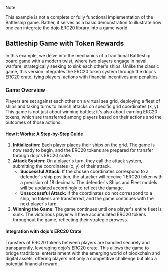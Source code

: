 > [!NOTE] 
> This example is not a complete or fully functional implementation of the Battleship game. Rather, it serves as a basic demonstration to illustrate how one can integrate the dojo ERC20 library into a game world.

## Battleship Game with Token Rewards
In this example, we delve into the mechanics of a traditional Battleship board game with a modern twist, where two players engage in naval warfare, strategically seeking to sink each other's ships. Unlike the classic game, this version integrates the ERC20 token system through the dojo's ERC20 crate, tying players' actions with financial incentives and penalties.

### Game Overview
Players are set against each other on a virtual sea grid, deploying a fleet of ships and taking turns to launch attacks on specific grid coordinates (x, y). This game is not just about winning battles; it's also about earning ERC20 tokens, which are transferred among players based on their actions and the outcomes of those actions.

#### How it Works: A Step-by-Step Guide
1. **Initialization:** Each player places their ships on the grid. The game is now ready to begin, and the ERC20 tokens are prepared for transfer through dojo's ERC20 crate.
2. **Attack System:** On a player's turn, they call the attack system, submitting the coordinates (x, y) of their attack.
   - **Successful Attack:** If the chosen coordinates correspond to a defender's ship position, the attacker will receive 1 ERC20 token with a precision of 18 decimals. The defender's Ships and Fleet models will be updated accordingly to reflect the damage.
   - **Unsuccessful Attack:** If the coordinates do not correspond to a ship, no tokens are transferred, and the game continues with the next player's turn.
3. **Winning the Game:** The game continues until one player's entire fleet is sunk. The victorious player will have accumulated ERC20 tokens throughout the game, reflecting their strategic prowess.

#### Integration with dojo's ERC20 Crate
Transfers of ERC20 tokens between players are handled securely and transparently, leveraging dojo's ERC20 crate. This allows the game to bridge traditional entertainment with the emerging world of blockchain and digital assets, offering players not only a competitive challenge but also a potential financial reward.



